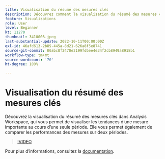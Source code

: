 ```yaml
---
title: Visualisation du résumé des mesures clés
description: Découvrez comment la visualisation du résumé des mesures clés vous permet de visualiser la tendance d’une mesure importante au cours d’une seule période.
feature: Visualizations
role: User
level: Beginner
kt: 11270
thumbnail: 3410003.jpeg
last-substantial-update: 2022-10-11T00:00:00Z
exl-id: 46afd613-2b89-445a-8d21-626a8f5e8741
source-git-commit: 00abc8f2470e2199fdbee4e34f2cb8949a8918b1
workflow-type: tm+mt
source-wordcount: '70'
ht-degree: 100%

---
```


# Visualisation du résumé des mesures clés

Découvrez la visualisation du résumé des mesures clés dans Analysis Workspace, qui vous permet de visualiser les tendances d’une mesure importante au cours d’une seule période. Elle vous permet également de comparer les performances des mesures sur deux périodes.

>[!VIDEO](https://video.tv.adobe.com/v/3410003/?quality=12&learn=on)

Pour plus dʼinformations, consultez la [documentation](https://experienceleague.adobe.com/docs/analytics/analyze/analysis-workspace/visualizations/key-metric.html?lang=fr).
